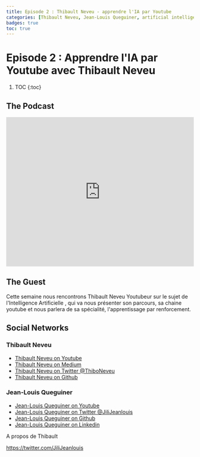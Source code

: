 ```yaml
---
title: Episode 2 : Thibault Neveu - apprendre l'IA par Youtube
categories: [Thibault Neveu, Jean-Louis Queguiner, artificial intelligence]
badges: true
toc: true
---
```


# Episode 2 : Apprendre l'IA par Youtube avec Thibault Neveu


1. TOC
{:toc}

## The Podcast

<iframe src="https://widget.spreaker.com/player?episode_id=16038601&theme=light&autoplay=false&playlist=false&cover_image_url=https%3A%2F%2Fd3wo5wojvuv7l.cloudfront.net%2Fimages.spreaker.com%2Foriginal%2F61d642b487f7157a1c1eb83d3b47e04a.jpg" width="100%" height="400px" frameborder="0"></iframe>

## The Guest

Cette semaine nous rencontrons Thibault Neveu Youtubeur sur le sujet de l'Intelligence Artificielle , qui va nous présenter son parcours, sa chaine youtube et nous parlera de sa spécialité, l'apprentissage par renforcement.

## Social Networks

### Thibault Neveu
- [Thibault Neveu on Youtube](https://www.youtube.com/channel/UCVso5UVvQeGAuwbksmA95iA)
- [Thibault Neveu on Medium](https://medium.com/@thibo73800)
- [Thibault Neveu on Twitter @ThiboNeveu](https://twitter.com/ThiboNeveu)
- [Thibault Neveu on Github](https://github.com/thibo73800)

### Jean-Louis Queguiner
- [Jean-Louis Queguiner on Youtube](https://www.youtube.com/channel/UCVso5UVvQeGAuwbksmA95iA)
- [Jean-Louis Queguiner on Twitter @JiliJeanlouis](https://twitter.com/JiliJeanlouis)
- [Jean-Louis Queguiner on Github](https://github.com/jqueguiner)
- [Jean-Louis Queguiner on Linkedin](https://fr.linkedin.com/in/jlqueguiner)




A propos de Thibault


https://twitter.com/JiliJeanlouis

